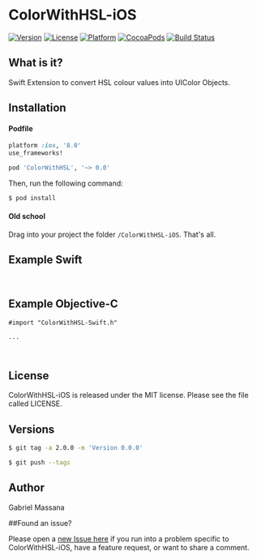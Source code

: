 # ColorWithHSL-iOS

[![Version](https://img.shields.io/cocoapods/v/ColorWithHSL.svg?style=flat-square)](http://cocoapods.org/pods/ColorWithHSL)
[![License](https://img.shields.io/cocoapods/l/ColorWithHSL.svg?style=flat-square)](http://cocoapods.org/pods/ColorWithHSL)
[![Platform](https://img.shields.io/cocoapods/p/ColorWithHSL.svg?style=flat-square)](http://cocoapods.org/pods/ColorWithHSL)
[![CocoaPods](https://img.shields.io/cocoapods/metrics/doc-percent/ColorWithHSL.svg?style=flat-square)](http://cocoapods.org/pods/ColorWithHSL)
[![Build Status](https://img.shields.io/travis/GabrielMassana/ColorWithHSL-iOS/master.svg?style=flat-square)](https://travis-ci.org/GabrielMassana/ColorWithHSL-iOS)

##   What is it?

Swift Extension to convert HSL colour values into UIColor Objects.

## Installation

#### Podfile

```ruby
platform :ios, '8.0'
use_frameworks!

pod 'ColorWithHSL', '~> 0.0'
```

Then, run the following command:

```bash
$ pod install
```

#### Old school

Drag into your project the folder `/ColorWithHSL-iOS`. That's all.

## Example Swift

```swift
        
```
## Example Objective-C

```objc
#import "ColorWithHSL-Swift.h"

...

        
```
## License

ColorWithHSL-iOS is released under the MIT license. Please see the file called LICENSE.

## Versions

```bash
$ git tag -a 2.0.0 -m 'Version 0.0.0'

$ git push --tags
```

## Author

Gabriel Massana

##Found an issue?

Please open a [new Issue here](https://github.com/GabrielMassana/ColorWithHSL-iOS/issues/new) if you run into a problem specific to ColorWithHSL-iOS, have a feature request, or want to share a comment.
